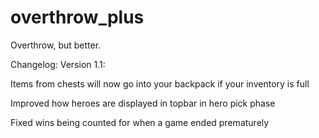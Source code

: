 # overthrow_plus
Overthrow, but better.

Changelog:
Version 1.1:

Items from chests will now go into your backpack if your inventory is full

Improved how heroes are displayed in topbar in hero pick phase

Fixed wins being counted for when a game ended prematurely
